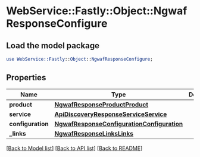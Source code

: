 # WebService::Fastly::Object::NgwafResponseConfigure

## Load the model package
```perl
use WebService::Fastly::Object::NgwafResponseConfigure;
```

## Properties
Name | Type | Description | Notes
------------ | ------------- | ------------- | -------------
**product** | [**NgwafResponseProductProduct**](NgwafResponseProductProduct.md) |  | [optional] 
**service** | [**ApiDiscoveryResponseServiceService**](ApiDiscoveryResponseServiceService.md) |  | [optional] 
**configuration** | [**NgwafResponseConfigurationConfiguration**](NgwafResponseConfigurationConfiguration.md) |  | [optional] 
**_links** | [**NgwafResponseLinksLinks**](NgwafResponseLinksLinks.md) |  | [optional] 

[[Back to Model list]](../README.md#documentation-for-models) [[Back to API list]](../README.md#documentation-for-api-endpoints) [[Back to README]](../README.md)


